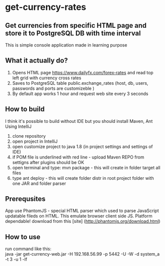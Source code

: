 # get-currency-rates

## Get currencies from specific HTML page and store it to PostgreSQL DB with time interval

This is simple console application made in learning purpose 

## What it actually do?

1) Opens HTML page https://www.dailyfx.com/forex-rates and read top left grid with currency cross rates 
2) Saves to PostgreSQL table public.exchange_rates (host, db, users, passwords and ports are customizeble )
3) By default app works 1 hour and request web site every 3 seconds

## How to build
I think it's possible to build without IDE but you should install Maven, Ant
Using IntelIiJ 
1) clone repository 
2) open project in IntelliJ
3) open customize project to java 1.8 (in project settings and settings of IDE)
4) if POM file is underlined with red line - upload Maven REPO from settigns after plugins should be OK
5) open terminal and type: mvn package - this will create in folder target all files
6) type ant deploy - this will create folder distr in root project folder with one JAR and folder parser

## Prerequsites 
 App use PhantomJS - special HTML parser which used to parse JavaScript updatable fileds on HTML. This emulate browser client side JS.
 Platform dependable!
 download from this [site] (http://phantomjs.org/download.html)
 

## How to use 

run command like this:  
java -jar get-currency-web.jar -H 192.168.56.99 -p 5442 -U  -W  -d system_a -t 3 -u 1 -lf

